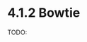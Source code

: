 # 4.1.2 Bowtie

TODO:

<!-- REFERENCES -->

[^bowtie_github]: [github.com/BenLangmead/bowtie](https://github.com/BenLangmead/bowtie)
[^langmead2012fast]: Langmead, B., & Salzberg, S. L. (2012). Fast gapped-read alignment with Bowtie 2. *Nature methods, 9*(4), 357-359. doi: [10.1038/nmeth.1923](https://doi.org/10.1038/nmeth.1923)
[^langmead2009ultrafast]: Langmead, B., Trapnell, C., Pop, M., & Salzberg, S. L. (2009). Ultrafast and memory-efficient alignment of short DNA sequences to the human genome. Genome biology, 10(3), 1-10. doi: [10.1186/gb-2009-10-3-r25](https://doi.org/10.1186/gb-2009-10-3-r25)
